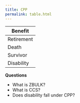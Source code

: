 ```yaml
---
title: CPP  
permalink: table.html  
---
```


 Benefit |     
 ------- |   
 Retirement |  
 Death |  
 Survivor |  
 Disability |  
 
  
<strong>Questions</strong>   
- What is ZBULK?  
- What is CCS?  
- Does disability fall under CPP?  
